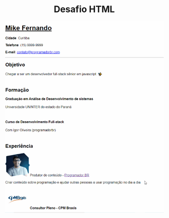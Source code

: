 <h1 align="center"> Desafio HTML </h1>

<div align="center">
  <img src="github/desafio.gif" alt="desafio" />
</div>

